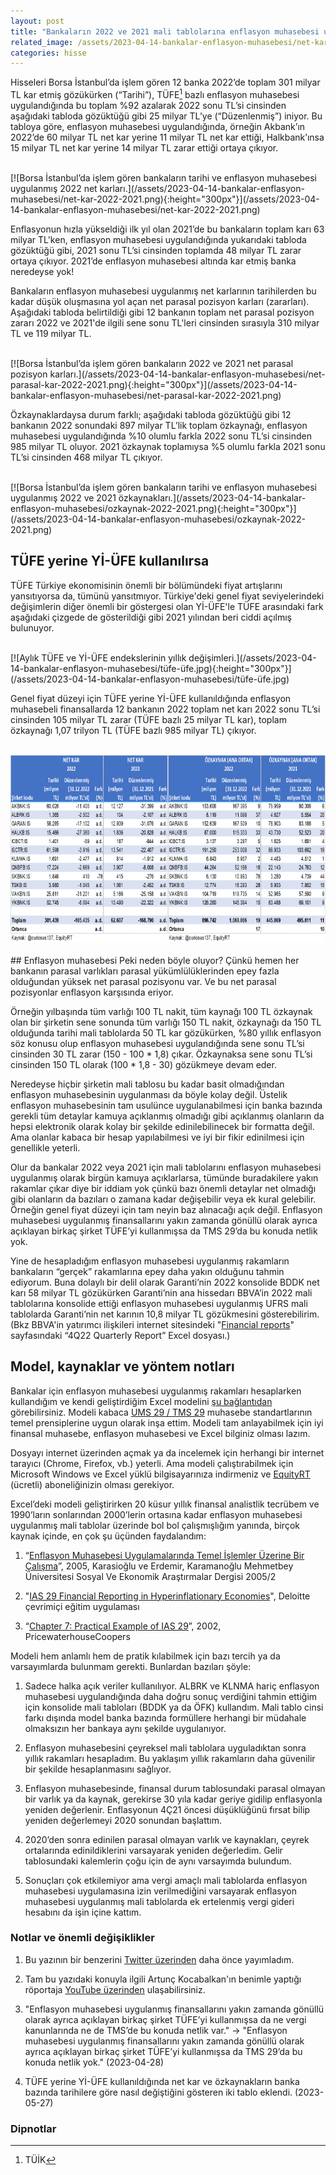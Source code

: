 ```yaml
---
layout: post
title: "Bankaların 2022 ve 2021 mali tablolarına enflasyon muhasebesi uygulanması"
related_image: /assets/2023-04-14-bankalar-enflasyon-muhasebesi/net-kar-2022-2021.jpg
categories: hisse
---
```


Hisseleri Borsa İstanbul’da işlem gören 12 banka 2022’de toplam 301 milyar TL kar etmiş gözükürken (“Tarihi”), TÜFE[^TUFE] bazlı enflasyon muhasebesi uygulandığında bu toplam %92 azalarak 2022 sonu TL’si cinsinden aşağıdaki tabloda gözüktüğü gibi 25 milyar TL’ye (“Düzenlenmiş”) iniyor. Bu tabloya göre, enflasyon muhasebesi uygulandığında, örneğin Akbank’ın 2022’de 60 milyar TL net kar yerine 11 milyar TL net kar ettiği, Halkbank’ınsa 15 milyar TL net kar yerine 14 milyar TL zarar ettiği ortaya çıkıyor.

<br/>
[![Borsa İstanbul’da işlem gören bankaların tarihi ve enflasyon muhasebesi uygulanmış 2022 net karları.](/assets/2023-04-14-bankalar-enflasyon-muhasebesi/net-kar-2022-2021.png){:height="300px"}](/assets/2023-04-14-bankalar-enflasyon-muhasebesi/net-kar-2022-2021.png)
<br/>

Enflasyonun hızla yükseldiği ilk yıl olan 2021’de bu bankaların toplam karı 63 milyar TL'ken, enflasyon muhasebesi uygulandığında yukarıdaki tabloda gözüktüğü gibi, 2021 sonu TL’si cinsinden toplamda 48 milyar TL zarar ortaya çıkıyor. 2021’de enflasyon muhasebesi altında kar etmiş banka neredeyse yok!

Bankaların enflasyon muhasebesi uygulanmış net karlarının tarihilerden bu kadar düşük oluşmasına yol açan net parasal pozisyon karları (zararları). Aşağıdaki tabloda belirtildiği gibi 12 bankanın toplam net parasal pozisyon zararı 2022 ve 2021'de ilgili sene sonu TL'leri cinsinden sırasıyla 310 milyar TL ve 119 milyar TL.

<br/>
[![Borsa İstanbul’da işlem gören bankaların 2022 ve 2021 net parasal pozisyon karları.](/assets/2023-04-14-bankalar-enflasyon-muhasebesi/net-parasal-kar-2022-2021.png){:height="300px"}](/assets/2023-04-14-bankalar-enflasyon-muhasebesi/net-parasal-kar-2022-2021.png)
<br/>

Özkaynaklardaysa durum farklı; aşağıdaki tabloda gözüktüğü gibi 12 bankanın 2022 sonundaki 897 milyar TL’lik toplam özkaynağı, enflasyon muhasebesi uygulandığında %10 olumlu farkla 2022 sonu TL’si cinsinden 985 milyar TL oluyor. 2021 özkaynak toplamıysa %5 olumlu farkla 2021 sonu TL’si cinsinden 468 milyar TL çıkıyor.

<br/>
[![Borsa İstanbul’da işlem gören bankaların tarihi ve enflasyon muhasebesi uygulanmış 2022 ve 2021 özkaynakları.](/assets/2023-04-14-bankalar-enflasyon-muhasebesi/ozkaynak-2022-2021.png){:height="300px"}](/assets/2023-04-14-bankalar-enflasyon-muhasebesi/ozkaynak-2022-2021.png)
<br/>

## TÜFE yerine Yİ-ÜFE kullanılırsa
TÜFE Türkiye ekonomisinin önemli bir bölümündeki fiyat artışlarını yansıtıyorsa da, tümünü yansıtmıyor. Türkiye'deki genel fiyat seviyelerindeki değişimlerin diğer önemli bir göstergesi olan Yİ-ÜFE'le TÜFE arasındaki fark aşağıdaki çizgede de gösterildiği gibi 2021 yılından beri ciddi açılmış bulunuyor.

<br/>
[![Aylık TÜFE ve Yİ-ÜFE endekslerinin yıllık değişimleri.](/assets/2023-04-14-bankalar-enflasyon-muhasebesi/tüfe-üfe.jpg){:height="300px"}](/assets/2023-04-14-bankalar-enflasyon-muhasebesi/tüfe-üfe.jpg)
<br/>

Genel fiyat düzeyi için TÜFE yerine Yİ-ÜFE kullanıldığında enflasyon muhasebeli finansallarda 12 bankanın 2022 toplam net karı 2022 sonu TL’si cinsinden 105 milyar TL zarar (TÜFE bazlı 25 milyar TL kar), toplam özkaynağı 1,07 trilyon TL (TÜFE bazlı 985 milyar TL) çıkıyor.
<br/><br/>
<div style="display: flex; justify-content: center;">
  <a href="/assets/2023-04-14-bankalar-enflasyon-muhasebesi/net-kar-yiufe-2022-2021.png">
    <img src="/assets/2023-04-14-bankalar-enflasyon-muhasebesi/net-kar-yiufe-2022-2021.png" 
    alt="Bankaların tarihi ve Yİ-ÜFE bazlı enflasyon muhasebesi uygulandığında net karları."     
    height="300" style="margin-right: 15px;" />
  </a>
  <a href="/assets/2023-04-14-bankalar-enflasyon-muhasebesi/ozkaynak-yiufe-2022-2021.png">
    <img src="/assets/2023-04-14-bankalar-enflasyon-muhasebesi/ozkaynak-yiufe-2022-2021.png" 
    alt="Bankaların tarihi ve Yİ-ÜFE bazlı enflasyon muhasebesi uygulandığında özkaynakları."     
    height="300" style="margin-right: 15px;" />
   </a>
</div>
<br/>
## Enflasyon muhasebesi
Peki neden böyle oluyor? Çünkü hemen her bankanın parasal varlıkları parasal yükümlülüklerinden epey fazla olduğundan yüksek net parasal pozisyonu var. Ve bu net parasal pozisyonlar enflasyon karşısında eriyor. 

Örneğin yılbaşında tüm varlığı 100 TL nakit, tüm kaynağı 100 TL özkaynak olan bir şirketin sene sonunda tüm varlığı 150 TL nakit, özkaynağı da 150 TL olduğunda tarihi mali tablolarda 50 TL kar gözükürken, %80 yıllık enflasyon söz konusu olup enflasyon muhasebesi uygulandığında sene sonu TL’si cinsinden 30 TL zarar (150 - 100 * 1,8) çıkar. Özkaynaksa sene sonu TL’si cinsinden 150 TL olarak (100 * 1,8 - 30) gözükmeye devam eder.

Neredeyse hiçbir şirketin mali tablosu bu kadar basit olmadığından enflasyon muhasebesinin uygulanması da böyle kolay değil. Üstelik enflasyon muhasebesinin tam usulünce uygulanabilmesi için banka bazında gerekli tüm detaylar kamuya açıklanmış olmadığı gibi açıklanmış olanların da hepsi elektronik olarak kolay bir şekilde edinilebilinecek bir formatta değil. Ama olanlar kabaca bir hesap yapılabilmesi ve iyi bir fikir edinilmesi için genellikle yeterli.

Olur da bankalar 2022 veya 2021 için mali tablolarını enflasyon muhasebesi uygulanmış olarak birgün kamuya açıklarlarsa, tümünde buradakilere yakın rakamlar çıkar diye bir iddiam yok çünkü bazı önemli detaylar net olmadığı gibi olanların da bazıları o zamana kadar değişebilir veya ek kural gelebilir. Örneğin genel fiyat düzeyi için tam neyin baz alınacağı açık değil. Enflasyon muhasebesi uygulanmış finansallarını yakın zamanda gönüllü olarak ayrıca açıklayan birkaç şirket TÜFE’yi kullanmışsa da TMS 29’da bu konuda netlik yok.

Yine de hesapladığım enflasyon muhasebesi uygulanmış rakamların bankaların “gerçek” rakamlarına epey daha yakın olduğunu tahmin ediyorum. Buna dolaylı bir delil olarak Garanti’nin 2022 konsolide BDDK net karı 58 milyar TL gözükürken Garanti’nin ana hissedarı BBVA’in 2022 mali tablolarına konsolide ettiği enflasyon muhasebesi uygulanmış UFRS mali tablolarda Garanti’nin net karının 10,8 milyar TL gözükmesini gösterebilirim. (Bkz BBVA'in yatırımcı ilişkileri internet sitesindeki "[Financial reports](https://shareholdersandinvestors.bbva.com/financials/financial-reports/#2022)" sayfasındaki “4Q22 Quarterly Report” Excel dosyası.)

## Model, kaynaklar ve yöntem notları
Bankalar için enflasyon muhasebesi uygulanmış rakamları hesaplarken kullandığım ve kendi geliştirdiğim Excel modelini [şu bağlantıdan](https://1drv.ms/x/s!An7xDJLejfMUjWpWUuwChT1dQC6h?e=G66RY5) görebilirsiniz. Modeli kabaca [UMS 29 / TMS 29](https://www.mazars.com.tr/Anasayfa/Hizmetlerimiz/Denetim-guevence/Enflasyon-muhasebesi/IAS-29-TMS-29-nedir) muhasebe standartlarının temel prensiplerine uygun olarak inşa ettim. Modeli tam anlayabilmek için iyi finansal muhasebe, enflasyon muhasebesi ve Excel bilginiz olması lazım.

Dosyayı internet üzerinden açmak ya da incelemek için herhangi bir internet tarayıcı (Chrome, Firefox, vb.) yeterli. Ama modeli çalıştırabilmek için Microsoft Windows ve Excel yüklü bilgisayarınıza indirmeniz ve [EquityRT]((https://equityrt.com/)) (ücretli) aboneliğinizin olması gerekiyor.

Excel’deki modeli geliştirirken 20 küsur yıllık finansal analistlik tecrübem ve 1990’ların sonlarından 2000’lerin ortasına kadar enflasyon muhasebesi uygulanmış mali tablolar üzerinde bol bol çalışmışlığım yanında, birçok kaynak içinde, en çok şu üçünden faydalandım: 

1. “[Enflasyon Muhasebesi Uygulamalarında Temel İşlemler Üzerine Bir Çalışma](https://dergipark.org.tr/en/pub/kmusekad/issue/10228/125786)”, 2005, Karasioğlu ve Erdemir, Karamanoğlu Mehmetbey Üniversitesi Sosyal Ve Ekonomik Araştırmalar Dergisi 2005/2 

1. "[IAS 29 Financial Reporting in Hyperinflationary Economies](https://www.deloitteifrslearning.com/media/modules/ebf2c53c/sco/story_html5.html?lms=1)", Deloitte çevrimiçi eğitim uygulaması 

1. “[Chapter 7: Practical Example of IAS 29](https://www.icjce.es/images/pdfs/TECNICA/C02%20-%20IASB/C207%20-%20IAS-PwC%20y%20otros/PWC-UIAS%2029%20Practical%20example.pdf)”, 2002, PricewaterhouseCoopers

Modeli hem anlamlı hem de pratik kılabilmek için bazı tercih ya da varsayımlarda bulunmam gerekti. Bunlardan bazıları şöyle:

1. Sadece halka açık veriler kullanılıyor. ALBRK ve KLNMA hariç enflasyon muhasebesi uygulandığında daha doğru sonuç verdiğini tahmin ettiğim için konsolide mali tabloları (BDDK ya da ÖFK) kullandım. Mali tablo cinsi farkı dışında model banka bazında formüllere herhangi bir müdahale olmaksızın her bankaya aynı şekilde uygulanıyor.

1. Enflasyon muhasebesini çeyreksel mali tablolara uyguladıktan sonra yıllık rakamları hesapladım. Bu yaklaşım yıllık rakamların daha güvenilir bir şekilde hesaplanmasını sağlıyor.

1. Enflasyon muhasebesinde, finansal durum tablosundaki parasal olmayan bir varlık ya da kaynak, gerekirse 30 yıla kadar geriye gidilip enflasyonla yeniden değerlenir. Enflasyonun 4Ç21 öncesi düşüklüğünü fırsat bilip yeniden değerlemeyi 2020 sonundan başlattım.

1. 2020’den sonra edinilen parasal olmayan varlık ve kaynakları, çeyrek ortalarında edinildiklerini varsayarak yeniden değerledim. Gelir tablosundaki kalemlerin çoğu için de aynı varsayımda bulundum.

1. Sonuçları çok etkilemiyor ama vergi amaçlı mali tablolarda enflasyon muhasebesi uygulamasına izin verilmediğini varsayarak enflasyon muhasebesi uygulanmış mali tablolarda ek ertelenmiş vergi gideri hesabını da işin içine kattım.

### Notlar ve önemli değişiklikler
1. Bu yazının bir benzerini [Twitter üzerinden](https://twitter.com/curiosus137/status/1639210228469121024?s=61&t=ckXSOwzZY7rHjBboCn3XJg) daha önce yayımladım.

1. Tam bu yazıdaki konuyla ilgili Artunç Kocabalkan'ın benimle yaptığı röportaja [YouTube üzerinden](https://youtu.be/dd7ubL_4f7g) ulaşabilirsiniz.

1. "Enflasyon muhasebesi uygulanmış finansallarını yakın zamanda gönüllü olarak ayrıca açıklayan birkaç şirket TÜFE’yi kullanmışsa da ne vergi kanunlarında ne de TMS’de bu konuda netlik var." -> "Enflasyon muhasebesi uygulanmış finansallarını yakın zamanda gönüllü olarak ayrıca açıklayan birkaç şirket TÜFE’yi kullanmışsa da TMS 29’da bu konuda netlik yok." (2023-04-28)

1. TÜFE yerine Yİ-ÜFE kullanıldığında net kar ve özkaynakların banka bazında tarihilere göre nasıl değiştiğini gösteren iki tablo eklendi. (2023-05-27)

### Dipnotlar
[^TUFE]: TÜİK